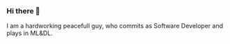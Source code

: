 ### Hi there 👋
I am a hardworking peacefull guy, who commits as Software Developer and plays in ML&DL.
